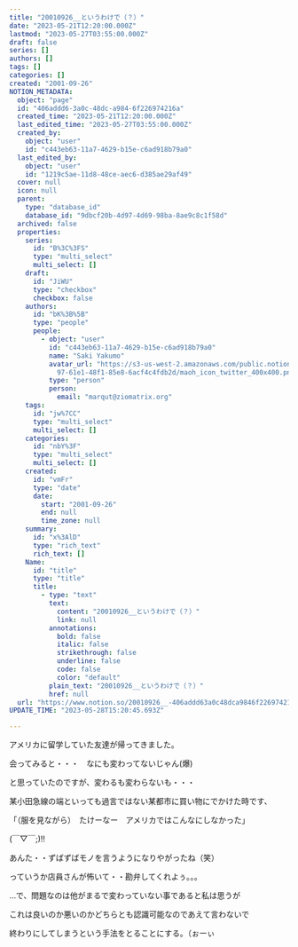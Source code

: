 ```yaml
---
title: "20010926__というわけで（？）"
date: "2023-05-21T12:20:00.000Z"
lastmod: "2023-05-27T03:55:00.000Z"
draft: false
series: []
authors: []
tags: []
categories: []
created: "2001-09-26"
NOTION_METADATA:
  object: "page"
  id: "406addd6-3a0c-48dc-a984-6f226974216a"
  created_time: "2023-05-21T12:20:00.000Z"
  last_edited_time: "2023-05-27T03:55:00.000Z"
  created_by:
    object: "user"
    id: "c443eb63-11a7-4629-b15e-c6ad918b79a0"
  last_edited_by:
    object: "user"
    id: "1219c5ae-11d8-48ce-aec6-d385ae29af49"
  cover: null
  icon: null
  parent:
    type: "database_id"
    database_id: "9dbcf20b-4d97-4d69-98ba-8ae9c8c1f58d"
  archived: false
  properties:
    series:
      id: "B%3C%3FS"
      type: "multi_select"
      multi_select: []
    draft:
      id: "JiWU"
      type: "checkbox"
      checkbox: false
    authors:
      id: "bK%3B%5B"
      type: "people"
      people:
        - object: "user"
          id: "c443eb63-11a7-4629-b15e-c6ad918b79a0"
          name: "Saki Yakumo"
          avatar_url: "https://s3-us-west-2.amazonaws.com/public.notion-static.com/3ad1c4\
            97-61e1-48f1-85e8-6acf4c4fdb2d/maoh_icon_twitter_400x400.png"
          type: "person"
          person:
            email: "marqut@ziomatrix.org"
    tags:
      id: "jw%7CC"
      type: "multi_select"
      multi_select: []
    categories:
      id: "nbY%3F"
      type: "multi_select"
      multi_select: []
    created:
      id: "vmFr"
      type: "date"
      date:
        start: "2001-09-26"
        end: null
        time_zone: null
    summary:
      id: "x%3AlD"
      type: "rich_text"
      rich_text: []
    Name:
      id: "title"
      type: "title"
      title:
        - type: "text"
          text:
            content: "20010926__というわけで（？）"
            link: null
          annotations:
            bold: false
            italic: false
            strikethrough: false
            underline: false
            code: false
            color: "default"
          plain_text: "20010926__というわけで（？）"
          href: null
  url: "https://www.notion.so/20010926__-406addd63a0c48dca9846f226974216a"
UPDATE_TIME: "2023-05-28T15:20:45.693Z"

---
```

<link rel="stylesheet" href="https://cdn.jsdelivr.net/npm/katex@0.16.2/dist/katex.min.css" integrity="sha384-bYdxxUwYipFNohQlHt0bjN/LCpueqWz13HufFEV1SUatKs1cm4L6fFgCi1jT643X" crossorigin="anonymous">


アメリカに留学していた友達が帰ってきました。


会ってみると・・・　なにも変わってないじゃん(爆)


と思っていたのですが、変わるも変わらないも・・・


某小田急線の端といっても過言ではない某都市に買い物にでかけた時です、


「（服を見ながら）　たけーなー　アメリカではこんなにしなかった」


(￣▽￣;)!!


あんた・・ずばずばモノを言うようになりやがったね（笑）


っていうか店員さんが怖いて・・勘弁してくれよぅ。。。


…で、問題なのは他がまるで変わっていない事であると私は思うが


これは良いのか悪いのかどちらとも認識可能なのであえて言わないで


終わりにしてしまうという手法をとることにする。（ぉーぃ

